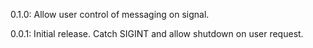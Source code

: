 
0.1.0:
Allow user control of messaging on signal.

0.0.1:
Initial release. Catch SIGINT and allow shutdown on user request.
